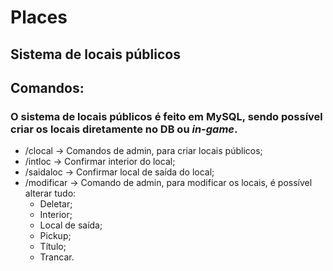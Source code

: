 # Places
## Sistema de locais públicos
## **Comandos:**

### O sistema de locais públicos é feito em MySQL, sendo possível criar os locais diretamente no DB ou *in-game*.

* /clocal -> Comandos de admin, para criar locais públicos;
* /intloc -> Confirmar interior do local;
* /saidaloc -> Confirmar local de saída do local;
* /modificar -> Comando de admin, para modificar os locais, é possível alterar tudo:
    - Deletar;
    - Interior;
    - Local de saída;
    - Pickup;
    - Título;
    - Trancar.